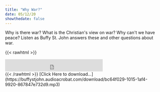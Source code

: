 ```yaml
---
title: "Why War?"
date: 05/12/20
showthedate: false
---
```


Why is there war? What is the Christian's view on war? Why can't we have peace? Listen as Buffy St. John answers these and other questions about war.
<!--more-->
{{< rawhtml >}}
<iframe width='320px' height='40px' src='http://www.audioacrobat.com/tplay/B58fa49ee61a81d4514cd40e97368ad4cNh0vFTYGJjkqCxxeRWhcZlBUVVVJSBYEPUgSeDZ+UFA' frameBorder='0'></iframe><br>
{{< /rawhtml >}}
[Click Here to download&hellip;](https://buffystjohn.audioacrobat.com/download/bc64f029-1015-1af4-9920-867847e732d9.mp3)